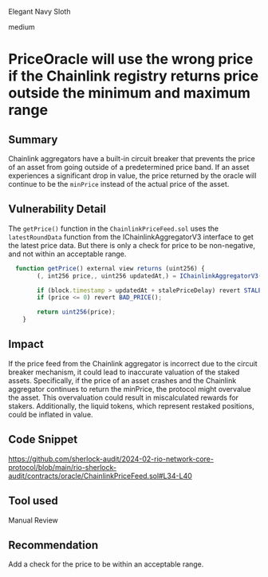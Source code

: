 Elegant Navy Sloth

medium

# PriceOracle will use the wrong price if the Chainlink registry returns price outside the minimum and maximum range

## Summary
Chainlink aggregators have a built-in circuit breaker that prevents the price of an asset from going outside of a predetermined price band. If an asset experiences a significant drop in value, the price returned by the oracle will continue to be the `minPrice` instead of the actual price of the asset.

## Vulnerability Detail

The `getPrice()` function in the `ChainlinkPriceFeed.sol` uses the `latestRoundData` function from the IChainlinkAggregatorV3 interface to get the latest price data.
But there is only a check for price to be non-negative, and not within an acceptable range.
```javascript
  function getPrice() external view returns (uint256) {
        (, int256 price,, uint256 updatedAt,) = IChainlinkAggregatorV3(source).latestRoundData();

        if (block.timestamp > updatedAt + stalePriceDelay) revert STALE_PRICE();                    
        if (price <= 0) revert BAD_PRICE(); 

        return uint256(price);
    }
```
## Impact

If the price feed from the Chainlink aggregator is incorrect due to the circuit breaker mechanism, it could lead to inaccurate valuation of the staked assets. Specifically, if the price of an asset crashes and the Chainlink aggregator continues to return the minPrice, the protocol might overvalue the asset. This overvaluation could result in miscalculated rewards for stakers. Additionally, the liquid tokens, which represent restaked positions, could be inflated in value.

## Code Snippet

https://github.com/sherlock-audit/2024-02-rio-network-core-protocol/blob/main/rio-sherlock-audit/contracts/oracle/ChainlinkPriceFeed.sol#L34-L40

## Tool used
Manual Review

## Recommendation
Add a check for the price to be within an acceptable range.